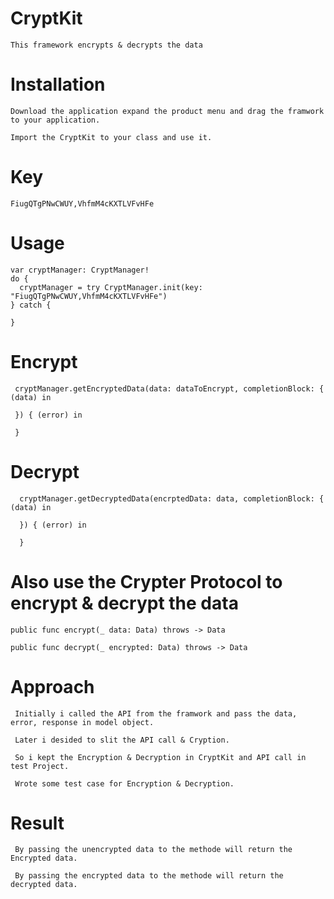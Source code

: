 # CryptKit

    This framework encrypts & decrypts the data
  
# Installation

    Download the application expand the product menu and drag the framwork to your application.
        
    Import the CryptKit to your class and use it.
  
  
# Key

    FiugQTgPNwCWUY,VhfmM4cKXTLVFvHFe
    
    
 # Usage
    
    var cryptManager: CryptManager!
    do {
      cryptManager = try CryptManager.init(key: "FiugQTgPNwCWUY,VhfmM4cKXTLVFvHFe")
    } catch {
        
    }
        
   # Encrypt
        
     cryptManager.getEncryptedData(data: dataToEncrypt, completionBlock: { (data) in
            
     }) { (error) in
            
     }
          
   # Decrypt
           
      cryptManager.getDecryptedData(encrptedData: data, completionBlock: { (data) in
           
      }) { (error) in
            
      }
           
# Also use the Crypter Protocol to encrypt & decrypt the data
     
    public func encrypt(_ data: Data) throws -> Data

    public func decrypt(_ encrypted: Data) throws -> Data
  

    
 # Approach
 
     Initially i called the API from the framwork and pass the data, error, response in model object.
     
     Later i desided to slit the API call & Cryption.
     
     So i kept the Encryption & Decryption in CryptKit and API call in test Project.
     
     Wrote some test case for Encryption & Decryption.
     
 
 # Result
     
     By passing the unencrypted data to the methode will return the Encrypted data.
     
     By passing the encrypted data to the methode will return the decrypted data.
     
    
